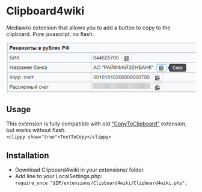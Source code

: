 # Clipboard4wiki
Mediawiki extension that allows you to add a button to copy to the clipboard. Pure javascript, no flash.
<p align='left'>
<img src="https://raw.githubusercontent.com/narizhny/Clipboard4wiki/master/screenshot.png">
</p>

## Usage
This extension is fully compatible with old ["CopyToClipboard"](https://github.com/mojombo/clippy) extension, but works without flash.<br/>
`<clippy show="true">TextToCopy</clippy>`

## Installation
* Download Clipboard4wiki in your extensions/ folder.
* Add line to your LocalSettings.php:<br/>
`require_once "$IP/extensions/Clipboard4wiki/Clipboard4wiki.php";`
